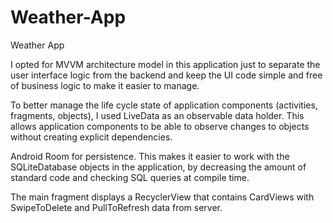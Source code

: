 # Weather-App
Weather App

I opted for MVVM architecture model in this application just to separate the user interface logic from the backend and keep the UI code simple and free of business logic to make it easier to manage.

To better manage the life cycle state of application components (activities, fragments, objects), I used LiveData as an observable data holder. This allows application components to be able to observe changes to objects without creating explicit dependencies.

Android Room for persistence. This makes it easier to work with the SQLiteDatabase objects in the application, by decreasing the amount of standard code and checking SQL queries at compile time.

The main fragment displays a RecyclerView that contains CardViews with SwipeToDelete and PullToRefresh data from server.

